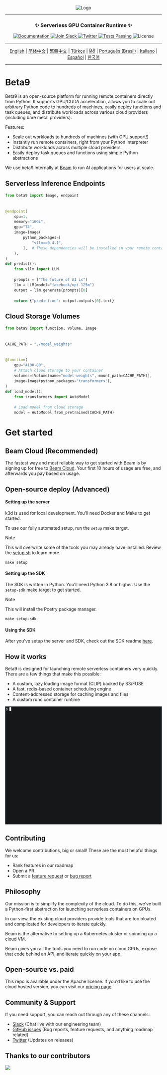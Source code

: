 <div align="center">
<p align="center">
<img alt="Logo" src="https://github.com/beam-cloud/beta9/assets/10925686/a23019e2-3a34-4efa-9ac7-033c83f528cf"/ width="20%">
</p>

---

### **✨ Serverless GPU Container Runtime ✨**

<p align="center">
  <a href="https://docs.beam.cloud">
    <img alt="Documentation" src="https://img.shields.io/badge/docs-quickstart-blue">
  </a>
  <a href="https://join.slack.com/t/beam-89x5025/shared_invite/zt-1ye1jzgg2-cGpMKuoXZJiT3oSzgPmN8g">
    <img alt="Join Slack" src="https://img.shields.io/badge/Beam-Join%20Slack-blue?logo=slack">
  </a>
    <a href="https://twitter.com/beam_cloud">
    <img alt="Twitter" src="https://img.shields.io/twitter/follow/beam_cloud.svg?style=social&logo=twitter">
  </a>
  <a href="https://github.com/beam-cloud/beta9/actions">
    <img alt="Tests Passing" src="https://github.com/beam-cloud/beta9/actions/workflows/test.yml/badge.svg">
  </a>
  <img alt="License" src="https://img.shields.io/badge/license-Apache--2.0-ff69b4"/>
</p>

---

[English](https://github.com/beam-cloud/beta9/blob/master/README.md) | [简体中文](https://github.com/beam-cloud/beta9/blob/master/docs/zh/zh_cn/README.md) | [繁體中文](https://github.com/beam-cloud/beta9/blob/master/docs/zh/zh_cw/README.md) | [Türkçe](https://github.com/beam-cloud/beta9/blob/master/docs/tr/README.md) | [हिंदी](https://github.com/beam-cloud/beta9/blob/master/docs/in/README.md) | [Português (Brasil)](https://github.com/beam-cloud/beta9/blob/master/docs/pt/README.md) | [Italiano](https://github.com/beam-cloud/beta9/blob/master/docs/it/README.md) | [Español](https://github.com/beam-cloud/beta9/blob/master/docs/es/README.md) | [한국어](https://github.com/beam-cloud/beta9/blob/master/docs/kr/README.md)

---

</div>

# Beta9

Beta9 is an open-source platform for running remote containers directly from Python. It supports GPU/CUDA acceleration, allows you to scale out arbitrary Python code to hundreds of machines, easily deploy functions and task queues, and distribute workloads across various cloud providers (including bare metal providers).

Features:

- Scale out workloads to hundreds of machines (with GPU support!)
- Instantly run remote containers, right from your Python interpreter
- Distribute workloads across multiple cloud providers
- Easily deploy task queues and functions using simple Python abstractions

We use beta9 internally at [Beam](https://beam.cloud) to run AI applications for users at scale.

## Serverless Inference Endpoints

```python
from beta9 import Image, endpoint


@endpoint(
    cpu=1,
    memory="16Gi",
    gpu="T4",
    image=Image(
        python_packages=[
            "vllm==0.4.1",
        ],  # These dependencies will be installed in your remote container
    ),
)
def predict():
    from vllm import LLM

    prompts = ["The future of AI is"]
    llm = LLM(model="facebook/opt-125m")
    output = llm.generate(prompts)[0]

    return {"prediction": output.outputs[0].text}
```

## Cloud Storage Volumes

```python
from beta9 import function, Volume, Image


CACHE_PATH = "./model_weights"


@function(
    gpu="A100-80",
    # Attach cloud storage to your container
    volumes=[Volume(name="model-weights", mount_path=CACHE_PATH)],
    image=Image(python_packages="transformers"),
)
def load_model():
    from transformers import AutoModel

    # Load model from cloud storage
    model = AutoModel.from_pretrained(CACHE_PATH)
```

# Get started

## Beam Cloud (Recommended)

The fastest way and most reliable way to get started with Beam is by signing up for free to [Beam Cloud](https://beam.cloud). Your first 10 hours of usage are free, and afterwards you pay based on usage.

## Open-source deploy (Advanced)

#### Setting up the server

k3d is used for local development. You'll need Docker and Make to get started.

To use our fully automated setup, run the `setup` make target.

> [!NOTE]
> This will overwrite some of the tools you may already have installed. Review the [setup.sh](bin/setup.sh) to learn more.

```
make setup
```

#### Setting up the SDK

The SDK is written in Python. You'll need Python 3.8 or higher. Use the `setup-sdk` make target to get started.

> [!NOTE]
> This will install the Poetry package manager.

```
make setup-sdk
```

#### Using the SDK

After you've setup the server and SDK, check out the SDK readme [here](sdk/README.md).

## How it works

Beta9 is designed for launching remote serverless containers very quickly. There are a few things that make this possible:

- A custom, lazy loading image format (CLIP) backed by S3/FUSE
- A fast, redis-based container scheduling engine
- Content-addressed storage for caching images and files
- A custom runc container runtime

![demo gif](sdk/docs/demo.gif)

## Contributing

We welcome contributions, big or small! These are the most helpful things for us:

- Rank features in our roadmap
- Open a PR
- Submit a [feature request](https://github.com/beam-cloud/beta9/issues/new?assignees=&labels=&projects=&template=feature-request.md&title=) or [bug report](https://github.com/beam-cloud/beta9/issues/new?assignees=&labels=&projects=&template=bug-report.md&title=)

## Philosophy

Our mission is to simplify the complexity of the cloud. To do this, we've built a Python-first abstraction for launching serverless containers on GPUs.

In our view, the existing cloud providers provide tools that are too bloated and complicated for developers to iterate quickly.

Beam is the alternative to setting up a Kubernetes cluster or spinning up a cloud VM.

Beam gives you all the tools you need to run code on cloud GPUs, expose that code behind an API, and iterate quickly on your app.

## Open-source vs. paid

This repo is available under the Apache license. If you'd like to use the cloud hosted version, you can visit our [pricing page](https://beam.cloud/pricing).

## Community & Support

If you need support, you can reach out through any of these channels:

- [Slack](https://join.slack.com/t/beam-cloud/shared_invite/zt-2f16bwiiq-oP8weCLWNrf_9lJZIDf0Fg) \(Chat live with our engineering team\)
- [GitHub issues](https://github.com/beam-cloud/issues) \(Bug reports, feature requests, and anything roadmap related)
- [Twitter](https://twitter.com/beam_cloud) \(Updates on releases)

## Thanks to our contributors

<a href="https://github.com/slai-labs/get-beam/graphs/contributors">
  <img src="https://contrib.rocks/image?repo=slai-labs/get-beam" />
</a>
